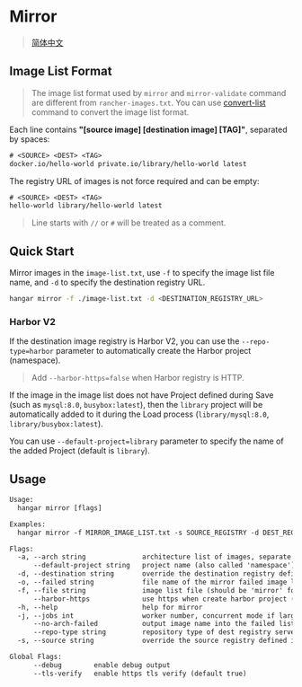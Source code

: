 # Mirror
> [简体中文](/docs/zh_CN/mirror.md)

## Image List Format

> The image list format used by `mirror` and `mirror-validate` command are different from `rancher-images.txt`. You can use [convert-list](./convert-list.md) command to convert the image list format.

Each line contains **"[source image] [destination image] [TAG]"**, separated by spaces:

```txt
# <SOURCE> <DEST> <TAG>
docker.io/hello-world private.io/library/hello-world latest
```

The registry URL of images is not force required and can be empty:

```txt
# <SOURCE> <DEST> <TAG>
hello-world library/hello-world latest
```

> Line starts with `//` or `#` will be treated as a comment.

## Quick Start

Mirror images in the `image-list.txt`, use `-f` to specify the image list file name, and `-d` to specify the destination registry URL.

```sh
hangar mirror -f ./image-list.txt -d <DESTINATION_REGISTRY_URL>
```

### Harbor V2

If the destination image registry is Harbor V2, you can use the `--repo-type=harbor` parameter to automatically create the Harbor project (namespace).

> Add `--harbor-https=false` when Harbor registry is HTTP.

If the image in the image list does not have Project defined during Save (such as `mysql:8.0`, `busybox:latest`), then the `library` project will be automatically added to it during the Load process (`library/mysql:8.0`, `library/busybox:latest`).

You can use `--default-project=library` parameter to specify the name of the added Project (default is `library`).

## Usage

```txt
Usage:
  hangar mirror [flags]

Examples:
  hangar mirror -f MIRROR_IMAGE_LIST.txt -s SOURCE_REGISTRY -d DEST_REGISTRY

Flags:
  -a, --arch string              architecture list of images, separate with ',' (default "amd64,arm64")
      --default-project string   project name (also called 'namespace') when destination image project is empty (default "library")
  -d, --destination string       override the destination registry defined in image list
  -o, --failed string            file name of the mirror failed image list (default "mirror-failed.txt")
  -f, --file string              image list file (should be 'mirror' format)
      --harbor-https             use https when create harbor project (default true)
  -h, --help                     help for mirror
  -j, --jobs int                 worker number, concurrent mode if larger than 1 (default 1)
      --no-arch-failed           output image name into the failed list if the image arch does not in the arch list specified by the '--arch' parameter (default true)
      --repo-type string         repository type of dest registry server (can be 'harbor' or empty string)
  -s, --source string            override the source registry defined in image list

Global Flags:
      --debug        enable debug output
      --tls-verify   enable https tls verify (default true)
```
